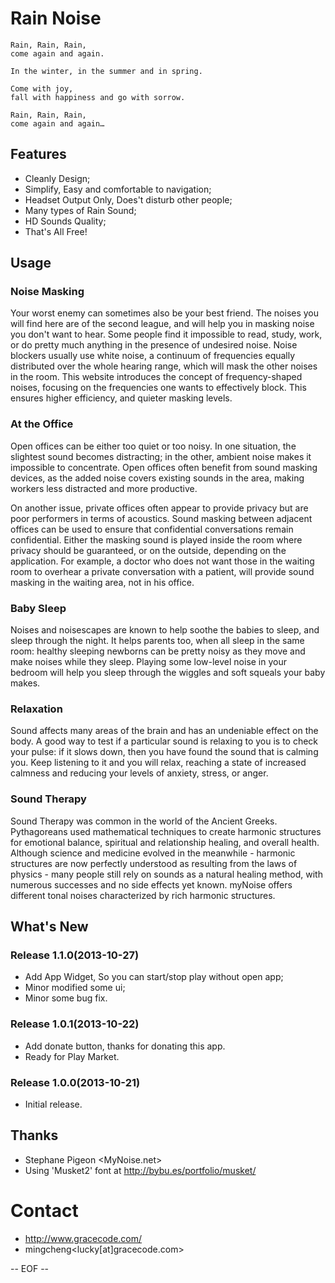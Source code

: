 # Rain Noise


    Rain, Rain, Rain,
    come again and again.

    In the winter, in the summer and in spring.

    Come with joy,
    fall with happiness and go with sorrow.

    Rain, Rain, Rain,
    come again and again…



## Features

* Cleanly Design;
* Simplify, Easy and comfortable to navigation;
* Headset Output Only, Does't disturb other people;
* Many types of Rain Sound;
* HD Sounds Quality;
* That's All Free!



## Usage


### Noise Masking

Your worst enemy can sometimes also be your best friend. The noises you will find here are of the second league, and will help you in masking noise you don't want to hear. Some people find it impossible to read, study, work, or do pretty much anything in the presence of undesired noise. Noise blockers usually use white noise, a continuum of frequencies equally distributed over the whole hearing range, which will mask the other noises in the room. This website introduces the concept of frequency-shaped noises, focusing on the frequencies one wants to effectively block. This ensures higher efficiency, and quieter masking levels.


### At the Office

Open offices can be either too quiet or too noisy. In one situation, the slightest sound becomes distracting; in the other, ambient noise makes it impossible to concentrate. Open offices often benefit from sound masking devices, as the added noise covers existing sounds in the area, making workers less distracted and more productive.

On another issue, private offices often appear to provide privacy but are poor performers in terms of acoustics. Sound masking between adjacent offices can be used to ensure that confidential conversations remain confidential. Either the masking sound is played inside the room where privacy should be guaranteed, or on the outside, depending on the application. For example, a doctor who does not want those in the waiting room to overhear a private conversation with a patient, will provide sound masking in the waiting area, not in his office.


### Baby Sleep


Noises and noisescapes are known to help soothe the babies to sleep, and sleep through the night. It helps parents too, when all sleep in the same room: healthy sleeping newborns can be pretty noisy as they move and make noises while they sleep. Playing some low-level noise in your bedroom will help you sleep through the wiggles and soft squeals your baby makes.


### Relaxation

Sound affects many areas of the brain and has an undeniable effect on the body. A good way to test if a particular sound is relaxing to you is to check your pulse: if it slows down, then you have found the sound that is calming you. Keep listening to it and you will relax, reaching a state of increased calmness and reducing your levels of anxiety, stress, or anger.


### Sound Therapy

Sound Therapy was common in the world of the Ancient Greeks. Pythagoreans used mathematical techniques to create harmonic structures for emotional balance, spiritual and relationship healing, and overall health. Although science and medicine evolved in the meanwhile - harmonic structures are now perfectly understood as resulting from the laws of physics - many people still rely on sounds as a natural healing method, with numerous successes and no side effects yet known. myNoise offers different tonal noises characterized by rich harmonic structures.




## What's New


### Release 1.1.0(2013-10-27)

* Add App Widget, So you can start/stop play without open app;
* Minor modified some ui;
* Minor some bug fix.

### Release 1.0.1(2013-10-22)

* Add donate button, thanks for donating this app.
* Ready for Play Market.


### Release 1.0.0(2013-10-21)

* Initial release.



## Thanks

* Stephane Pigeon <MyNoise.net>
* Using 'Musket2' font at http://bybu.es/portfolio/musket/



# Contact

* http://www.gracecode.com/
* mingcheng<lucky[at]gracecode.com>


-- EOF --

